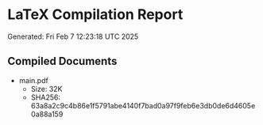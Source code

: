 # LaTeX Compilation Report
Generated: Fri Feb  7 12:23:18 UTC 2025
## Compiled Documents
- main.pdf
  - Size: 32K
  - SHA256: 63a8a2c9c4b86e1f5791abe4140f7bad0a97f9feb6e3db0de6d4605e0a88a159

